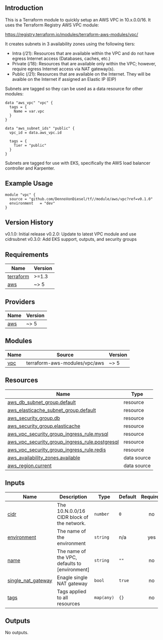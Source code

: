 ## Introduction

This is a Terraform module to quickly setup an AWS VPC in 10.x.0.0/16. It uses the Terraform Registry AWS VPC module:

https://registry.terraform.io/modules/terraform-aws-modules/vpc/

It creates subnets in 3 availability zones using the following tiers:

- Intra (/21): Resources that are available within the VPC and do not have egress Internet access (Databases, caches, etc.)
- Private (/18): Resources that are available only within the VPC; however, require egress Internet access via NAT gateway(s).
- Public (/21): Resources that are available on the Internet. They will be avaible on the Internet if assigned an Elastic IP (EIP)

Subnets are tagged so they can be used as a data resource for other modules:

```
data "aws_vpc" "vpc" {
  tags = {
    Name = var.vpc
  }
}

data "aws_subnet_ids" "public" {
  vpc_id = data.aws_vpc.id

  tags = {
    Tier = "public"
  }
}
```

Subnets are tagged for use with EKS, specifically the AWS load balancer controller and Karpenter.

## Example Usage

```
module "vpc" {
  source = "github.com/DennoVonDiesel/tf//module/aws/vpc?ref=v0.1.0"
  environment   = "dev"
}
```

## Version History

v0.1.0: Initial release
v0.2.0: Update to latest VPC module and use cidrsubnet
v0.3.0: Add EKS support, outputs, and security groups

## Requirements

| Name | Version |
|------|---------|
| <a name="requirement_terraform"></a> [terraform](#requirement\_terraform) | >=1.3 |
| <a name="requirement_aws"></a> [aws](#requirement\_aws) | ~> 5 |

## Providers

| Name | Version |
|------|---------|
| <a name="provider_aws"></a> [aws](#provider\_aws) | ~> 5 |

## Modules

| Name | Source | Version |
|------|--------|---------|
| <a name="module_vpc"></a> [vpc](#module\_vpc) | terraform-aws-modules/vpc/aws | ~> 5 |

## Resources

| Name | Type |
|------|------|
| [aws_db_subnet_group.default](https://registry.terraform.io/providers/hashicorp/aws/latest/docs/resources/db_subnet_group) | resource |
| [aws_elasticache_subnet_group.default](https://registry.terraform.io/providers/hashicorp/aws/latest/docs/resources/elasticache_subnet_group) | resource |
| [aws_security_group.db](https://registry.terraform.io/providers/hashicorp/aws/latest/docs/resources/security_group) | resource |
| [aws_security_group.elasticache](https://registry.terraform.io/providers/hashicorp/aws/latest/docs/resources/security_group) | resource |
| [aws_vpc_security_group_ingress_rule.mysql](https://registry.terraform.io/providers/hashicorp/aws/latest/docs/resources/vpc_security_group_ingress_rule) | resource |
| [aws_vpc_security_group_ingress_rule.postgresql](https://registry.terraform.io/providers/hashicorp/aws/latest/docs/resources/vpc_security_group_ingress_rule) | resource |
| [aws_vpc_security_group_ingress_rule.redis](https://registry.terraform.io/providers/hashicorp/aws/latest/docs/resources/vpc_security_group_ingress_rule) | resource |
| [aws_availability_zones.available](https://registry.terraform.io/providers/hashicorp/aws/latest/docs/data-sources/availability_zones) | data source |
| [aws_region.current](https://registry.terraform.io/providers/hashicorp/aws/latest/docs/data-sources/region) | data source |

## Inputs

| Name | Description | Type | Default | Required |
|------|-------------|------|---------|:--------:|
| <a name="input_cidr"></a> [cidr](#input\_cidr) | The 10.N.0.0/16 CIDR block of the network. | `number` | `0` | no |
| <a name="input_environment"></a> [environment](#input\_environment) | The name of the environment | `string` | n/a | yes |
| <a name="input_name"></a> [name](#input\_name) | The name of the VPC, defaults to [environment] | `string` | `""` | no |
| <a name="input_single_nat_gateway"></a> [single\_nat\_gateway](#input\_single\_nat\_gateway) | Enagle single NAT gateway | `bool` | `true` | no |
| <a name="input_tags"></a> [tags](#input\_tags) | Tags applied to all resources | `map(any)` | `{}` | no |

## Outputs

No outputs.
